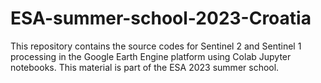 # ESA-summer-school-2023-Croatia
This repository contains the source codes for Sentinel 2 and Sentinel 1 processing in the Google Earth Engine platform using Colab Jupyter notebooks. This material is part of the ESA 2023 summer school. 
